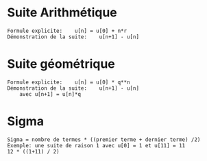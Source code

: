 # Suite Arithmétique
    Formule explicite:    u[n] = u[0] + n*r
    Démonstration de la suite:    u[n+1] - u[n]

# Suite géométrique
    Formule explicite:    u[n] = u[0] * q**n
    Démonstration de la suite:    u[n+1] - u[n]
        avec u[n+1] = u[n]*q

# Sigma
    Sigma = nombre de termes * ((premier terme + dernier terme) /2)
    Exemple: une suite de raison 1 avec u[0] = 1 et u[11] = 11
    12 * ((1+11) / 2)